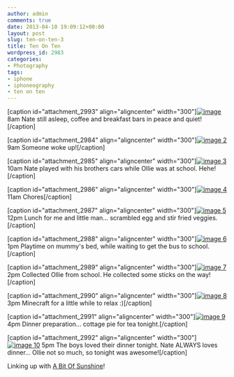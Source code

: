 ```yaml
---
author: admin
comments: true
date: 2013-04-10 19:09:12+00:00
layout: post
slug: ten-on-ten-3
title: Ten On Ten
wordpress_id: 2983
categories:
- Photography
tags:
- iphone
- iphoneography
- ten on ten
---
```











[caption id="attachment_2993" align="aligncenter" width="300"][![image](http://www.outmumbered.com/wp-content/uploads/2013/04/image-300x300.jpeg)](http://www.outmumbered.com/wp-content/uploads/2013/04/image.jpeg) 8am Nate still asleep, coffee and breakfast bars in peace and quiet![/caption]

[caption id="attachment_2984" align="aligncenter" width="300"][![image 2](http://www.outmumbered.com/wp-content/uploads/2013/04/image-2-300x300.jpeg)](http://www.outmumbered.com/wp-content/uploads/2013/04/image-2.jpeg) 9am Someone woke up![/caption]

[caption id="attachment_2985" align="aligncenter" width="300"][![image 3](http://www.outmumbered.com/wp-content/uploads/2013/04/image-3-300x300.jpeg)](http://www.outmumbered.com/wp-content/uploads/2013/04/image-3.jpeg) 10am Nate played with his brothers cars while Ollie was at school. Hehe![/caption]

[caption id="attachment_2986" align="aligncenter" width="300"][![image 4](http://www.outmumbered.com/wp-content/uploads/2013/04/image-4-300x300.jpeg)](http://www.outmumbered.com/wp-content/uploads/2013/04/image-4.jpeg) 11am Chores[/caption]

[caption id="attachment_2987" align="aligncenter" width="300"][![image 5](http://www.outmumbered.com/wp-content/uploads/2013/04/image-5-300x300.jpeg)](http://www.outmumbered.com/wp-content/uploads/2013/04/image-5.jpeg) 12pm Lunch for me and little man... scrambled egg and stir fried veggies.[/caption]

[caption id="attachment_2988" align="aligncenter" width="300"][![image 6](http://www.outmumbered.com/wp-content/uploads/2013/04/image-6-300x300.jpeg)](http://www.outmumbered.com/wp-content/uploads/2013/04/image-6.jpeg) 1pm Playtime on mummy's bed, while waiting to get the bus to school.[/caption]

[caption id="attachment_2989" align="aligncenter" width="300"][![image 7](http://www.outmumbered.com/wp-content/uploads/2013/04/image-7-300x300.jpeg)](http://www.outmumbered.com/wp-content/uploads/2013/04/image-7.jpeg) 2pm Collected Ollie from school. He collected some sticks on the way![/caption]

[caption id="attachment_2990" align="aligncenter" width="300"][![image 8](http://www.outmumbered.com/wp-content/uploads/2013/04/image-8-300x300.jpeg)](http://www.outmumbered.com/wp-content/uploads/2013/04/image-8.jpeg) 3pm Minecraft for a little while to relax :)[/caption]

[caption id="attachment_2991" align="aligncenter" width="300"][![image 9](http://www.outmumbered.com/wp-content/uploads/2013/04/image-9-300x300.jpeg)](http://www.outmumbered.com/wp-content/uploads/2013/04/image-9.jpeg) 4pm Dinner preparation... cottage pie for tea tonight.[/caption]

[caption id="attachment_2992" align="aligncenter" width="300"][![image 10](http://www.outmumbered.com/wp-content/uploads/2013/04/image-10-300x300.jpeg)](http://www.outmumbered.com/wp-content/uploads/2013/04/image-10.jpeg) 5pm The boys loved their dinner tonight. Nate ALWAYS loves dinner... Ollie not so much, so tonight was awesome![/caption]

Linking up with [A Bit Of Sunshine](http://rebekahgough.blogspot.co.uk/2013/04/ten-on-ten-april-2013.html)!

